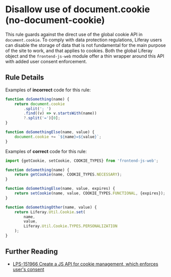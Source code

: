 # Disallow use of document.cookie (no-document-cookie)

This rule guards against the direct use of the global cookie API in `document.cookie`. To comply with data protection regulations, Liferay users can disable the storage of data that is not fundamental for the main purpose of the site to work, and that applies to cookies. Both the global Liferay object and the `frontend-js-web` module offer a thin wrapper around this API with added user consent enforcement.

## Rule Details

Examples of **incorrect** code for this rule:

```js
function doSomething(name) {
	return document.cookie
		.split('; ')
		.find((v) => v.startsWith(name))
		?.split('=')[0];
}

function doSomethingElse(name, value) {
	document.cookie += `${name}=${value}`;
}
```

Examples of **correct** code for this rule:

```js
import {getCookie, setCookie, COOKIE_TYPES} from 'frontend-js-web';

function doSomething(name) {
	return getCookie(name, COOKIE_TYPES.NECESSARY);
}

function doSomethingElse(name, value, expires) {
	return setCookie(name, value, COOKIE_TYPES.FUNCTIONAL, {expires});
}

function doSomethingOther(name, value) {
	return Liferay.Util.Cookie.set(
		name,
		value,
		Liferay.Util.Cookie.TYPES.PERSONALIZATION
	);
}
```

## Further Reading

-   [LPS-151966 Create a JS API for cookie management, which enforces user's consent](https://issues.liferay.com/browse/LPS-151966)
